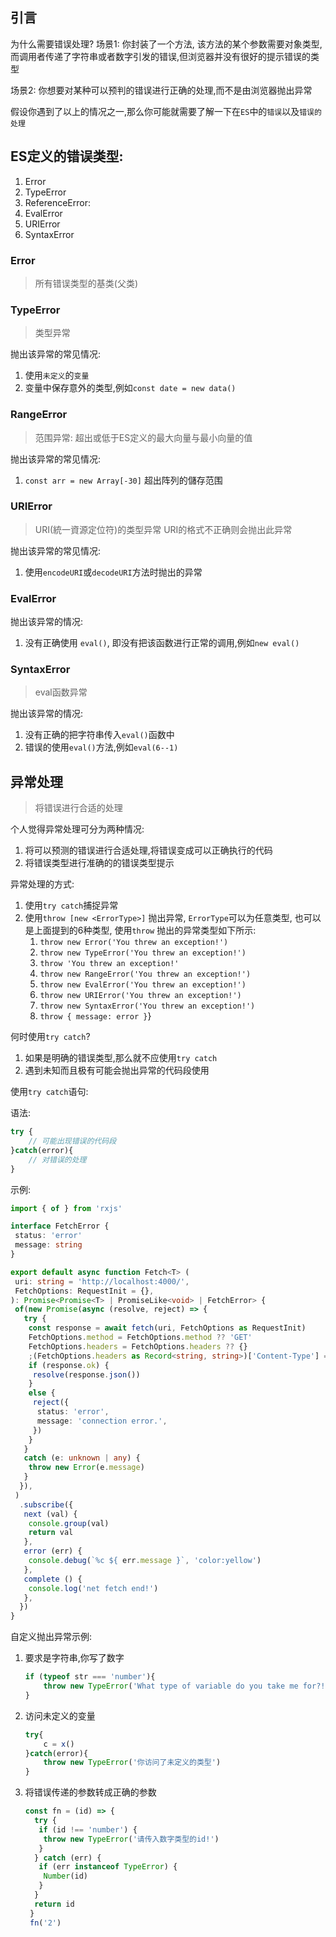 ## 引言

为什么需要错误处理?
场景1: 你封装了一个方法, 该方法的某个参数需要对象类型,而调用者传递了字符串或者数字引发的错误,但浏览器并没有很好的提示错误的类型

场景2: 你想要对某种可以预判的错误进行正确的处理,而不是由浏览器抛出异常

假设你遇到了以上的情况之一,那么你可能就需要了解一下在`ES`中的`错误`以及`错误的处理`

## ES定义的错误类型:

1. Error
2. TypeError
3. ReferenceError:
4. EvalError
5. URIError
6. SyntaxError

### Error

> 所有错误类型的基类(父类)

### TypeError

> 类型异常

抛出该异常的常见情况:

1. 使用`未定义`的`变量`
2. 变量中保存意外的类型,例如`const date = new data()`

### RangeError

> 范围异常:
> 超出或低于ES定义的最大向量与最小向量的值

抛出该异常的常见情况:

1. `const arr = new Array[-30]` 超出阵列的儲存范围

### URIError

> URI(統一資源定位符)的类型异常
> URI的格式不正确则会抛出此异常

抛出该异常的常见情况:

1. 使用`encodeURI`或`decodeURI`方法时抛出的异常

### EvalError

抛出该异常的情况:

1. 没有正确使用 `eval()`, 即没有把该函数进行正常的调用,例如`new eval()`

### SyntaxError

> eval函数异常

抛出该异常的情况:

1. 没有正确的把字符串传入`eval()`函数中
2. 错误的使用`eval()`方法,例如`eval(6--1)`

## 异常处理

> 将错误进行合适的处理

个人觉得异常处理可分为两种情况:

1. 将可以预测的错误进行合适处理,将错误变成可以正确执行的代码
2. 将错误类型进行准确的的错误类型提示

异常处理的方式:

1. 使用`try catch`捕捉异常
2. 使用`throw [new <ErrorType>]` 抛出异常, `ErrorType`可以为任意类型, 也可以是上面提到的6种类型, 使用`throw`
   抛出的异常类型如下所示:
    1. `throw new Error('You threw an exception!')`
    2. `throw new TypeError('You threw an exception!')`
    3. `throw 'You threw an exception!'`
    4. `throw new RangeError('You threw an exception!')`
    5. `throw new EvalError('You threw an exception!')`
    6. `throw new URIError('You threw an exception!')`
    7. `throw new SyntaxError('You threw an exception!')`
    8. `throw { message: error }`}

何时使用`try catch`?

1. 如果是明确的错误类型,那么就不应使用`try catch`
2. 遇到未知而且极有可能会抛出异常的代码段使用

使用`try catch`语句:

语法:

```js
try {
	// 可能出现错误的代码段
}catch(error){
	// 对错误的处理
}
```

示例:

```ts
import { of } from 'rxjs'

interface FetchError {
 status: 'error'
 message: string
}

export default async function Fetch<T> (
 uri: string = 'http://localhost:4000/',
 FetchOptions: RequestInit = {},
): Promise<Promise<T> | PromiseLike<void> | FetchError> {
 of(new Promise(async (resolve, reject) => {
   try {
    const response = await fetch(uri, FetchOptions as RequestInit)
    FetchOptions.method = FetchOptions.method ?? 'GET'
    FetchOptions.headers = FetchOptions.headers ?? {}
    ;(FetchOptions.headers as Record<string, string>)['Content-Type'] = (FetchOptions.headers as Record<string, string>)['Content-Type'] ?? 'application/json'
    if (response.ok) {
     resolve(response.json())
    }
    else {
     reject({
      status: 'error',
      message: 'connection error.',
     })
    }
   }
   catch (e: unknown | any) {
    throw new Error(e.message)
   }
  }),
 )
  .subscribe({
   next (val) {
    console.group(val)
    return val
   },
   error (err) {
    console.debug(`%c ${ err.message }`, 'color:yellow')
   },
   complete () {
    console.log('net fetch end!')
   },
  })
}
```

自定义抛出异常示例:

1. 要求是字符串,你写了数字

   ```js
   if (typeof str === 'number'){
       throw new TypeError('What type of variable do you take me for?!')
   }
   ```

2. 访问未定义的变量

   ```js
   try{
       c = x()
   }catch(error){
       throw new TypeError('你访问了未定义的类型')
   }
   ```

3. 将错误传递的参数转成正确的参数

   ```js
   const fn = (id) => {
     try {
      if (id !== 'number') {
       throw new TypeError('请传入数字类型的id!')
      }
     } catch (err) {
      if (err instanceof TypeError) {
       Number(id)
      }
     }
     return id
    }
    fn('2')
   ```
